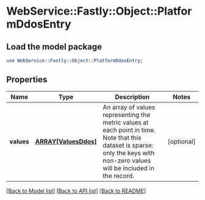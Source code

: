 # WebService::Fastly::Object::PlatformDdosEntry

## Load the model package
```perl
use WebService::Fastly::Object::PlatformDdosEntry;
```

## Properties
Name | Type | Description | Notes
------------ | ------------- | ------------- | -------------
**values** | [**ARRAY[ValuesDdos]**](ValuesDdos.md) | An array of values representing the metric values at each point in time. Note that this dataset is sparse: only the keys with non-zero values will be included in the record.  | [optional] 

[[Back to Model list]](../README.md#documentation-for-models) [[Back to API list]](../README.md#documentation-for-api-endpoints) [[Back to README]](../README.md)


